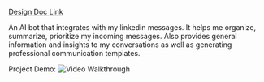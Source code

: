 
[Design Doc Link](https://github.com/naronchen/linkChat/blob/main/Design%20Doc.pdf)

An AI bot that integrates with my linkedin messages. It helps me organize, summarize, prioritize my incoming messages. Also provides general information and insights to my conversations as well as generating professional communication templates.

Project Demo: 
<img src='https://i.imgur.com/kPPTYhd.gif' title='Video Walkthrough' width='' alt='Video Walkthrough' />

